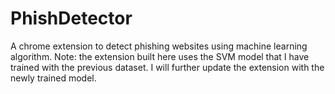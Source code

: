 # PhishDetector
A chrome extension to detect phishing websites using machine learning algorithm.
Note: the extension built here uses the SVM model that I have trained with the previous dataset. I will further update the extension with the newly trained model.
